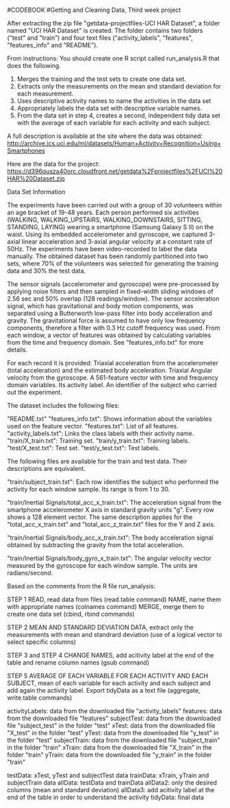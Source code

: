 #CODEBOOK
#Getting and Cleaning Data, Third week project

After extracting the zip file "getdata-projectfiles-UCI HAR Dataset", a folder named "UCI HAR Dataset" is created. The folder contains two folders ("test" and "train") and four text files ("activity_labels", "features", "features_info" and "README").


From instructions:
You should create one R script called run_analysis.R that does the following. 
1. Merges the training and the test sets to create one data set.
2. Extracts only the measurements on the mean and standard deviation for each measurement. 
3. Uses descriptive activity names to name the activities in the data set
4. Appropriately labels the data set with descriptive variable names. 
5. From the data set in step 4, creates a second, independent tidy data set with the average of each variable for each activity and each subject.


A full description is available at the site where the data was obtained: 
http://archive.ics.uci.edu/ml/datasets/Human+Activity+Recognition+Using+Smartphones 

Here are the data for the project: 
https://d396qusza40orc.cloudfront.net/getdata%2Fprojectfiles%2FUCI%20HAR%20Dataset.zip 


Data Set Information

The experiments have been carried out with a group of 30 volunteers within an age bracket of 19-48 years. Each person performed six activities (WALKING, WALKING_UPSTAIRS, WALKING_DOWNSTAIRS, SITTING, STANDING, LAYING) wearing a smartphone (Samsung Galaxy S II) on the waist. Using its embedded accelerometer and gyroscope, we captured 3-axial linear acceleration and 3-axial angular velocity at a constant rate of 50Hz. The experiments have been video-recorded to label the data manually. The obtained dataset has been randomly partitioned into two sets, where 70% of the volunteers was selected for generating the training data and 30% the test data. 

The sensor signals (accelerometer and gyroscope) were pre-processed by applying noise filters and then sampled in fixed-width sliding windows of 2.56 sec and 50% overlap (128 readings/window). The sensor acceleration signal, which has gravitational and body motion components, was separated using a Butterworth low-pass filter into body acceleration and gravity. The gravitational force is assumed to have only low frequency components, therefore a filter with 0.3 Hz cutoff frequency was used. From each window, a vector of features was obtained by calculating variables from the time and frequency domain. See "features_info.txt" for more details. 

For each record it is provided:
Triaxial acceleration from the accelerometer (total acceleration) and the estimated body acceleration.
Triaxial Angular velocity from the gyroscope.
A 561-feature vector with time and frequency domain variables.
Its activity label.
An identifier of the subject who carried out the experiment.


The dataset includes the following files:

"README.txt"
"features_info.txt": Shows information about the variables used on the feature vector.
"features.txt": List of all features.
"activity_labels.txt": Links the class labels with their activity name.
"train/X_train.txt": Training set.
"train/y_train.txt": Training labels.
"test/X_test.txt": Test set.
"test/y_test.txt": Test labels.


The following files are available for the train and test data. Their descriptions are equivalent. 

"train/subject_train.txt": Each row identifies the subject who performed the activity for each window sample. Its range is from 1 to 30. 

"train/Inertial Signals/total_acc_x_train.txt": The acceleration signal from the smartphone accelerometer X axis in standard gravity units "g". Every row shows a 128 element vector. The same description applies for the "total_acc_x_train.txt" and "total_acc_z_train.txt" files for the Y and Z axis. 

"train/Inertial Signals/body_acc_x_train.txt": The body acceleration signal obtained by subtracting the gravity from the total acceleration. 

"train/Inertial Signals/body_gyro_x_train.txt": The angular velocity vector measured by the gyroscope for each window sample. The units are radians/second. 


Based on the comments from the R file run_analysis:

STEP 1
READ, read data from files (read.table command)
NAME, name them with appropriate names (colnames command)
MERGE, merge them to create one data set (cbind, rbind commands)

STEP 2
MEAN AND STANDARD DEVIATION DATA, extract only the measurements with mean and standrard deviation (use of a logical vector to select specific columns)

STEP 3 and STEP 4
CHANGE NAMES, add acitivity label at the end of the table and rename column names (gsub command)

STEP 5
AVERAGE OF EACH VARIABLE FOR EACH ACTIVITY AND EACH SUBJECT, mean of each variable for each activity and each subject and add again the activity label. Export tidyData as a text file (aggregate, write.table commands)

activityLabels: data from the downloaded file "activity_labels"
features: data from the downloaded file "features"
subjectTest: data from the downloaded file "subject_test" in the folder "test"
xTest: data from the downloaded file "X_test" in the folder "test"
yTest: data from the downloaded file "y_test" in the folder "test"
subjectTrain: data from the downloaded file "subject_train" in the folder "train"
xTrain: data from the downloaded file "X_train" in the folder "train"
yTrain: data from the downloaded file "y_train" in the folder "train"

testData: xTest, yTest and subjectTest data
trainData: xTrain, yTrain and subjectTrain data
allData: testData and trainData
allData2: only the desired columns (mean and standard deviation)
allData3: add acitivity label at the end of the table in order to understand the activity
tidyData: final data
